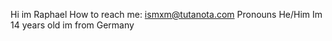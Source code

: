  Hi im Raphael
 How to reach me: ismxm@tutanota.com
 Pronouns He/Him
 Im 14 years old
 im from Germany 


<!---
Raphi20o/Raphi20o is a ✨ special ✨ repository because its `README.md` (this file) appears on your GitHub profile.
You can click the Preview link to take a look at your changes.
--->
